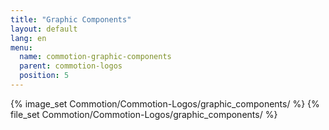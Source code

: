 ```yaml
---
title: "Graphic Components"
layout: default
lang: en
menu:
  name: commotion-graphic-components
  parent: commotion-logos
  position: 5
---
```

{% image_set Commotion/Commotion-Logos/graphic_components/ %}
{% file_set Commotion/Commotion-Logos/graphic_components/ %}
